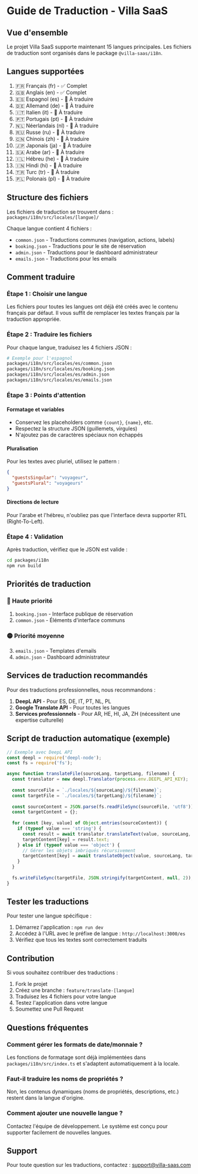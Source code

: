 # Guide de Traduction - Villa SaaS

## Vue d'ensemble

Le projet Villa SaaS supporte maintenant 15 langues principales. Les fichiers de traduction sont organisés dans le package `@villa-saas/i18n`.

## Langues supportées

1. 🇫🇷 Français (fr) - ✅ Complet
2. 🇬🇧 Anglais (en) - ✅ Complet
3. 🇪🇸 Espagnol (es) - 🔄 À traduire
4. 🇩🇪 Allemand (de) - 🔄 À traduire
5. 🇮🇹 Italien (it) - 🔄 À traduire
6. 🇵🇹 Portugais (pt) - 🔄 À traduire
7. 🇳🇱 Néerlandais (nl) - 🔄 À traduire
8. 🇷🇺 Russe (ru) - 🔄 À traduire
9. 🇨🇳 Chinois (zh) - 🔄 À traduire
10. 🇯🇵 Japonais (ja) - 🔄 À traduire
11. 🇸🇦 Arabe (ar) - 🔄 À traduire
12. 🇮🇱 Hébreu (he) - 🔄 À traduire
13. 🇮🇳 Hindi (hi) - 🔄 À traduire
14. 🇹🇷 Turc (tr) - 🔄 À traduire
15. 🇵🇱 Polonais (pl) - 🔄 À traduire

## Structure des fichiers

Les fichiers de traduction se trouvent dans : `packages/i18n/src/locales/[langue]/`

Chaque langue contient 4 fichiers :
- `common.json` - Traductions communes (navigation, actions, labels)
- `booking.json` - Traductions pour le site de réservation
- `admin.json` - Traductions pour le dashboard administrateur
- `emails.json` - Traductions pour les emails

## Comment traduire

### Étape 1 : Choisir une langue

Les fichiers pour toutes les langues ont déjà été créés avec le contenu français par défaut. Il vous suffit de remplacer les textes français par la traduction appropriée.

### Étape 2 : Traduire les fichiers

Pour chaque langue, traduisez les 4 fichiers JSON :

```bash
# Exemple pour l'espagnol
packages/i18n/src/locales/es/common.json
packages/i18n/src/locales/es/booking.json
packages/i18n/src/locales/es/admin.json
packages/i18n/src/locales/es/emails.json
```

### Étape 3 : Points d'attention

#### Formatage et variables
- Conservez les placeholders comme `{count}`, `{name}`, etc.
- Respectez la structure JSON (guillemets, virgules)
- N'ajoutez pas de caractères spéciaux non échappés

#### Pluralisation
Pour les textes avec pluriel, utilisez le pattern :
```json
{
  "guestsSingular": "voyageur",
  "guestsPlural": "voyageurs"
}
```

#### Directions de lecture
Pour l'arabe et l'hébreu, n'oubliez pas que l'interface devra supporter RTL (Right-To-Left).

### Étape 4 : Validation

Après traduction, vérifiez que le JSON est valide :
```bash
cd packages/i18n
npm run build
```

## Priorités de traduction

### 🔴 Haute priorité
1. `booking.json` - Interface publique de réservation
2. `common.json` - Éléments d'interface communs

### 🟡 Priorité moyenne
3. `emails.json` - Templates d'emails
4. `admin.json` - Dashboard administrateur

## Services de traduction recommandés

Pour des traductions professionnelles, nous recommandons :

1. **DeepL API** - Pour ES, DE, IT, PT, NL, PL
2. **Google Translate API** - Pour toutes les langues
3. **Services professionnels** - Pour AR, HE, HI, JA, ZH (nécessitent une expertise culturelle)

## Script de traduction automatique (exemple)

```javascript
// Exemple avec DeepL API
const deepl = require('deepl-node');
const fs = require('fs');

async function translateFile(sourceLang, targetLang, filename) {
  const translator = new deepl.Translator(process.env.DEEPL_API_KEY);
  
  const sourceFile = `./locales/${sourceLang}/${filename}`;
  const targetFile = `./locales/${targetLang}/${filename}`;
  
  const sourceContent = JSON.parse(fs.readFileSync(sourceFile, 'utf8'));
  const targetContent = {};
  
  for (const [key, value] of Object.entries(sourceContent)) {
    if (typeof value === 'string') {
      const result = await translator.translateText(value, sourceLang, targetLang);
      targetContent[key] = result.text;
    } else if (typeof value === 'object') {
      // Gérer les objets imbriqués récursivement
      targetContent[key] = await translateObject(value, sourceLang, targetLang);
    }
  }
  
  fs.writeFileSync(targetFile, JSON.stringify(targetContent, null, 2));
}
```

## Tester les traductions

Pour tester une langue spécifique :

1. Démarrez l'application : `npm run dev`
2. Accédez à l'URL avec le préfixe de langue : `http://localhost:3000/es`
3. Vérifiez que tous les textes sont correctement traduits

## Contribution

Si vous souhaitez contribuer des traductions :

1. Fork le projet
2. Créez une branche : `feature/translate-[langue]`
3. Traduisez les 4 fichiers pour votre langue
4. Testez l'application dans votre langue
5. Soumettez une Pull Request

## Questions fréquentes

### Comment gérer les formats de date/monnaie ?
Les fonctions de formatage sont déjà implémentées dans `packages/i18n/src/index.ts` et s'adaptent automatiquement à la locale.

### Faut-il traduire les noms de propriétés ?
Non, les contenus dynamiques (noms de propriétés, descriptions, etc.) restent dans la langue d'origine.

### Comment ajouter une nouvelle langue ?
Contactez l'équipe de développement. Le système est conçu pour supporter facilement de nouvelles langues.

## Support

Pour toute question sur les traductions, contactez : support@villa-saas.com